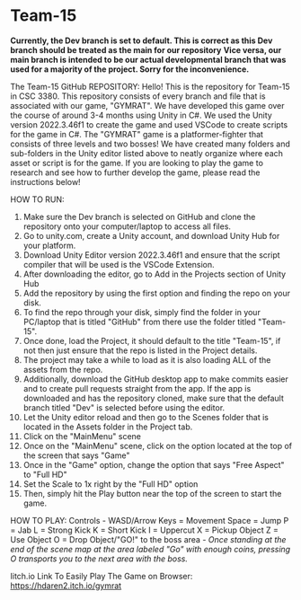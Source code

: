 # Team-15

**Currently, the Dev branch is set to default. This is correct as this Dev branch should be treated as the main for our repository**
**Vice versa, our main branch is intended to be our actual developmental branch that was used for a majority of the project. Sorry for the inconvenience.**

The Team-15 GitHub REPOSITORY:
Hello! This is the repository for Team-15 in CSC 3380. This repository consists of every branch and file that is associated with our game, "GYMRAT". We have developed this game over the course of around 3-4 months using Unity in C#. We used the Unity version 2022.3.46f1 to create the game and used VSCode to create scripts for the game in C#. The "GYMRAT" game is a platformer-fighter that consists of three levels and two bosses! We have created many folders and sub-folders in the Unity editor listed above to neatly organize where each asset or script is for the game. If you are looking to play the game to research and see how to further develop the game, please read the instructions below!

HOW TO RUN:
1. Make sure the Dev branch is selected on GitHub and clone the repository onto your computer/laptop to access all files. 
2. Go to unity.com, create a Unity account, and download Unity Hub for your platform.
3. Download Unity Editor version 2022.3.46f1 and ensure that the script compiler that will be used is the VSCode Extension.
4. After downloading the editor, go to Add in the Projects section of Unity Hub
5. Add the repository by using the first option and finding the repo on your disk. 
6. To find the repo through your disk, simply find the folder in your PC/laptop that is titled "GitHub" from there use the folder titled "Team-15". 
7. Once done, load the Project, it should default to the title "Team-15", if not then just ensure that the repo is listed in the Project details.
8. The project may take a while to load as it is also loading ALL of the assets from the repo.
9. Additionally, download the GitHub desktop app to make commits easier and to create pull requests straight from the app. If the app is downloaded and has the repository cloned, make sure that the default branch titled "Dev" is selected before using the editor. 
10. Let the Unity editor reload and then go to the Scenes folder that is located in the Assets folder in the Project tab. 
11. Click on the "MainMenu" scene
12. Once on the "MainMenu" scene, click on the option located at the top of the screen that says "Game"
13. Once in the "Game" option, change the option that says "Free Aspect" to "Full HD"
14. Set the Scale to 1x right by the "Full HD" option
15. Then, simply hit the Play button near the top of the screen to start the game. 

HOW TO PLAY:
Controls -
WASD/Arrow Keys = Movement
Space = Jump
P = Jab
L = Strong Kick
K = Short Kick
I = Uppercut
X = Pickup Object
Z = Use Object
O = Drop Object/"GO!" to the boss area -  *Once standing at the end of the scene map at the area labeled "Go" with enough coins, pressing O transports you to the next area with the boss.*


Iitch.io Link To Easily Play The Game on Browser:
https://hdaren2.itch.io/gymrat
